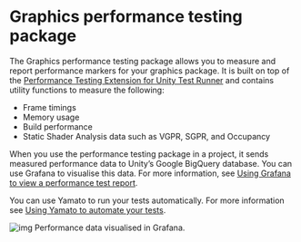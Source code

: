 # Graphics performance testing package

The Graphics performance testing package allows you to measure and report performance markers for your graphics package. It is built on top of the [Performance Testing Extension for Unity Test Runner](https://docs.unity3d.com/Packages/com.unity.test-framework.performance@2.0/manual/index.html) and contains utility functions to measure the following:

- Frame timings
- Memory usage
- Build performance
- Static Shader Analysis data such as VGPR, SGPR, and Occupancy

When you use the performance testing package in a project, it sends measured performance data to Unity’s Google BigQuery database. You can use Grafana to visualise this data. For more information, see [Using Grafana to view a performance test report](#using-grafana-to-view-a-performance-test-report).

You can use Yamato to run your tests automatically. For more information see [Using Yamato to automate your tests](#using-yamato-to-automate-your-tests).

![img](Images\Grafana-HDRP.png)
Performance data visualised in Grafana.